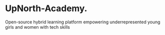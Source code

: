 # UpNorth-Academy.
Open-source hybrid learning platform empowering underrepresented young girls and women with tech skills
